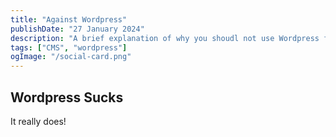 ```yaml
---
title: "Against Wordpress"
publishDate: "27 January 2024"
description: "A brief explanation of why you shoudl not use Wordpress for you project"
tags: ["CMS", "wordpress"]
ogImage: "/social-card.png"
---
```


## Wordpress Sucks

It really does!

